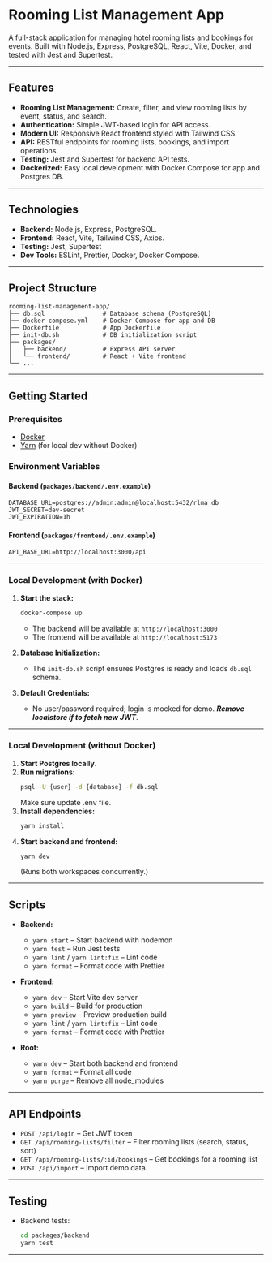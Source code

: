 # Rooming List Management App

A full-stack application for managing hotel rooming lists and bookings for events. Built with Node.js, Express, PostgreSQL, React, Vite, Docker, and tested with Jest and Supertest.

---

## Features

- **Rooming List Management:** Create, filter, and view rooming lists by event, status, and search.
- **Authentication:** Simple JWT-based login for API access.
- **Modern UI:** Responsive React frontend styled with Tailwind CSS.
- **API:** RESTful endpoints for rooming lists, bookings, and import operations.
- **Testing:** Jest and Supertest for backend API tests.
- **Dockerized:** Easy local development with Docker Compose for app and Postgres DB.

---

## Technologies

- **Backend:** Node.js, Express, PostgreSQL.
- **Frontend:** React, Vite, Tailwind CSS, Axios.
- **Testing:** Jest, Supertest
- **Dev Tools:** ESLint, Prettier, Docker, Docker Compose.

---

## Project Structure

```
rooming-list-management-app/
├── db.sql                # Database schema (PostgreSQL)
├── docker-compose.yml    # Docker Compose for app and DB
├── Dockerfile            # App Dockerfile
├── init-db.sh            # DB initialization script
├── packages/
│   ├── backend/          # Express API server
│   └── frontend/         # React + Vite frontend
└── ...
```

---

## Getting Started

### Prerequisites

- [Docker](https://www.docker.com/)
- [Yarn](https://yarnpkg.com/) (for local dev without Docker)

### Environment Variables

#### Backend (`packages/backend/.env.example`)
```
DATABASE_URL=postgres://admin:admin@localhost:5432/rlma_db
JWT_SECRET=dev-secret
JWT_EXPIRATION=1h
```

#### Frontend (`packages/frontend/.env.example`)
```
API_BASE_URL=http://localhost:3000/api
```

---

### Local Development (with Docker)

1. **Start the stack:**
   ```bash
   docker-compose up
   ```
   - The backend will be available at `http://localhost:3000`
   - The frontend will be available at `http://localhost:5173`

2. **Database Initialization:**
   - The `init-db.sh` script ensures Postgres is ready and loads `db.sql` schema.

3. **Default Credentials:**
   - No user/password required; login is mocked for demo. ***Remove localstore if to fetch new JWT***.

---

### Local Development (without Docker)

1. **Start Postgres locally**.
2. **Run migrations:**
   ```bash
   psql -U {user} -d {database} -f db.sql
   ```
   Make sure update .env file.
3. **Install dependencies:**
   ```bash
   yarn install
   ```
4. **Start backend and frontend:**
   ```bash
   yarn dev
   ```
   (Runs both workspaces concurrently.)

---

## Scripts

- **Backend:**
  - `yarn start` – Start backend with nodemon
  - `yarn test` – Run Jest tests
  - `yarn lint` / `yarn lint:fix` – Lint code
  - `yarn format` – Format code with Prettier

- **Frontend:**
  - `yarn dev` – Start Vite dev server
  - `yarn build` – Build for production
  - `yarn preview` – Preview production build
  - `yarn lint` / `yarn lint:fix` – Lint code
  - `yarn format` – Format code with Prettier

- **Root:**
  - `yarn dev` – Start both backend and frontend
  - `yarn format` – Format all code
  - `yarn purge` – Remove all node_modules

---

## API Endpoints

- `POST /api/login` – Get JWT token
- `GET /api/rooming-lists/filter` – Filter rooming lists (search, status, sort)
- `GET /api/rooming-lists/:id/bookings` – Get bookings for a rooming list
- `POST /api/import` – Import demo data.

---

## Testing

- Backend tests:  
  ```bash
  cd packages/backend
  yarn test
  ```

---
